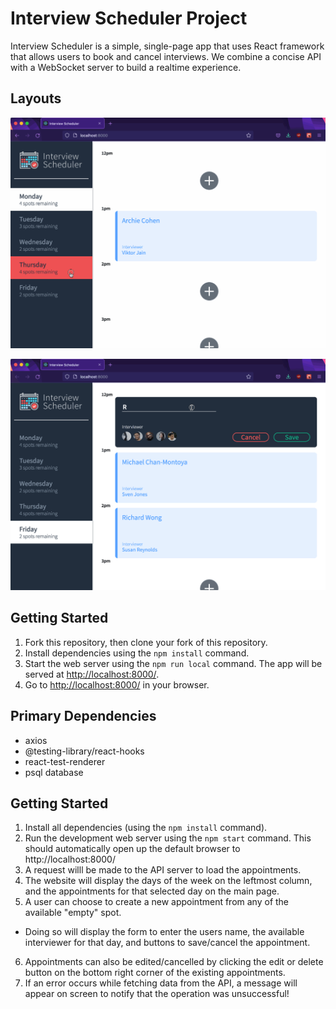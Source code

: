 # Interview Scheduler Project

Interview Scheduler is a simple, single-page app that uses React framework that allows users to book and cancel interviews. We combine a concise API with a WebSocket server to build a realtime experience.  


## Layouts

!["Demo"](https://github.com/KangerDrew/react-Scheduler/blob/master/docs/demo.gif)

!["Error Handeling"](https://github.com/KangerDrew/react-Scheduler/blob/master/docs/error-handeling.gif)


## Getting Started

1. Fork this repository, then clone your fork of this repository.
2. Install dependencies using the `npm install` command.
3. Start the web server using the `npm run local` command. The app will be served at <http://localhost:8000/>.
4. Go to <http://localhost:8000/> in your browser.

## Primary Dependencies

- axios
- @testing-library/react-hooks
- react-test-renderer
- psql database

## Getting Started

1. Install all dependencies (using the `npm install` command).
2. Run the development web server using the `npm start` command. This should automatically open up the default browser to http://localhost:8000/
3. A request willl be made to the API server to load the appointments.
4. The website will display the days of the week on the leftmost column, and the appointments for that selected day on the main page.
5. A user can choose to create a new appointment from any of the available "empty" spot.
  - Doing so will display the form to enter the users name, the available interviewer for that day, and buttons to save/cancel the appointment.
6. Appointments can also be edited/cancelled by clicking the edit or delete button on the bottom right corner of the existing appointments.
7. If an error occurs while fetching data from the API, a message will appear on screen to notify that the operation was unsuccessful!